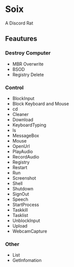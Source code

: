 # Soix
A Discord Rat

## Feautures
### Destroy Computer
- MBR Overwrite
- BSOD
- Registry Delete
### Control
- BlockInput
- Block Keyboard and Mouse
- cd
- Cleaner
- Download
- KeyboardTyping
- ls
- MessageBox
- Mouse
- OpenUrl
- PlayAudio
- RecordAudio
- Registry
- Restart
- Run
- Screenshot
- Shell
- Shutdown
- SignOut
- Speech
- StartProcess
- Taskkill
- Tasklist
- UnblockInput
- Upload
- WebcamCapture
### Other
- List
- GetInfomation
